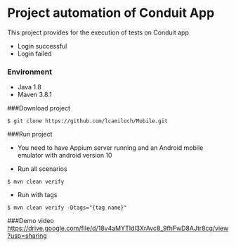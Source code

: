 
# Project automation of Conduit App

This project provides for the execution of tests on Conduit app
* Login successful
* Login failed

### Environment
* Java 1.8
* Maven 3.8.1

###Download project
```
$ git clone https://github.com/lcamiloch/Mobile.git
```

###Run project
* You need to have Appium server running and an Android mobile emulator with android version 10


* Run all scenarios
```
$ mvn clean verify
```
* Run with tags
```
$ mvn clean verify -Dtags="{tag name}"
```

###Demo video
https://drive.google.com/file/d/18v4aMYTIdl3XrAvc8_9fhFwD8AJtr8cq/view?usp=sharing